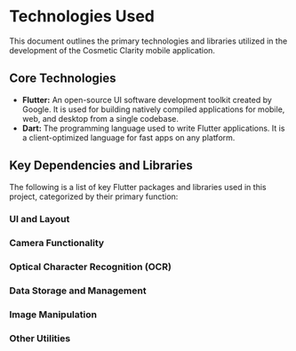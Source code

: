 # Technologies Used

This document outlines the primary technologies and libraries utilized in the development of the Cosmetic Clarity mobile application.

## Core Technologies

* **Flutter:** An open-source UI software development toolkit created by Google. It is used for building natively compiled applications for mobile, web, and desktop from a single codebase.
* **Dart:** The programming language used to write Flutter applications. It is a client-optimized language for fast apps on any platform.

## Key Dependencies and Libraries

The following is a list of key Flutter packages and libraries used in this project, categorized by their primary function:

### UI and Layout

### Camera Functionality

### Optical Character Recognition (OCR)

### Data Storage and Management

### Image Manipulation

### Other Utilities
